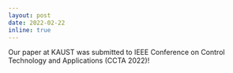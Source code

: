 ```yaml
---
layout: post
date: 2022-02-22
inline: true
---
```


Our paper at KAUST was submitted to IEEE Conference on Control Technology and Applications (CCTA 2022)! 


